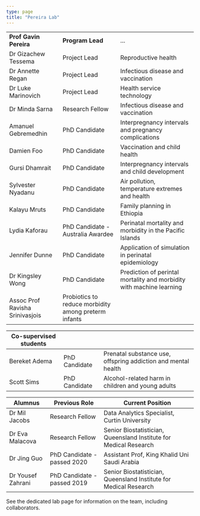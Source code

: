 ```yaml
---
type: page
title: "Pereira Lab"
---
```


|  |  |  |
| --------------- | --------------- | --------------- |
| **Prof Gavin Pereira** | **Program Lead** | ... |
| Dr Gizachew Tessema | Project Lead | Reproductive health|
| Dr Annette Regan | Project Lead  | Infectious disease and vaccination|
| Dr Luke Marinovich | Project Lead  | Health service technology |
| Dr Minda Sarna| Research Fellow  | Infectious disease and vaccination |
| Amanuel Gebremedhin | PhD Candidate  | Interpregnancy intervals and pregnancy complications |
| Damien Foo | PhD Candidate  | Vaccination and child health |
| Gursi Dhamrait | PhD Candidate  | Interpregnancy intervals and child development |
| Sylvester Nyadanu | PhD Candidate  | Air pollution, temperature extremes and health |
| Kalayu Mruts | PhD Candidate  | Family planning in Ethiopia |
| Lydia Kaforau | PhD Candidate - Australia Awardee  | Perinatal mortality and morbidity in the Pacific Islands |
| Jennifer Dunne | PhD Candidate  | Application of simulation in perinatal epidemiology |
| Dr Kingsley Wong | PhD Candidate  | Prediction of perintal mortality and morbidity with machine learning |
| Assoc Prof Ravisha Srinivasjois | Probiotics to reduce morbidity among preterm infants |

| Co-supervised students | |  |
| --------------- | --------------- | --------------- |
| Bereket Adema | PhD Candidate  | Prenatal substance use, offspring addiction and mental health |
| Scott Sims| PhD Candidate  | Alcohol-related harm in children and young adults |

| Alumnus | Previous Role| Current Position |
| --------------- | --------------- | --------------- |
| Dr Mil Jacobs | Research Fellow | Data Analytics Specialist, Curtin University|
| Dr Eva Malacova | Research Fellow | Senior Biostatistician, Queensland Institute for Medical Research|
| Dr Jing Guo | PhD Candidate - passed 2020 | Assistant Prof, King Khalid Uni Saudi Arabia |
| Dr Yousef Zahrani	| PhD Candidate - passed 2019 | Senior Biostatistician, Queensland Institute for Medical Research |
	

See the dedicated lab page for information on the team, including collaborators.
